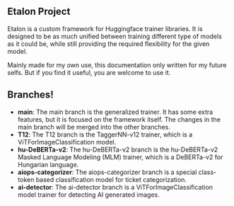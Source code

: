 ## Etalon Project
Etalon is a custom framework for Huggingface trainer libraries. It is designed to be as much unified between training different type of models as it could be, while still providing the required flexibility for the given model.

Mainly made for my own use, this documentation only written for my future selfs. But if you find it useful, you are welcome to use it.

## Branches!
- **main**: The main branch is the generalized trainer. It has some extra features, but it is focused on the framework itself. The changes in the main branch will be merged into the other branches.
- **T12**: The T12 branch is the TaggerNN-v12 trainer, which is a ViTForImageClassification model.
- **hu-DeBERTa-v2**: The hu-DeBERTa-v2 branch is the hu-DeBERTa-v2 Masked Language Modeling (MLM) trainer, which is a DeBERTa-v2 for Hungarian language.
- **aiops-categorizer**: The aiops-categorizer branch is a special class-token based classification model for ticket categorization.
- **ai-detector**: The ai-detector branch is a ViTForImageClassification model trainer for detecting AI generated images.